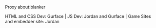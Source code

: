 Proxy about:blanker

HTML and CSS Dev: Gurface | JS Dev: Jordan and Gurface | Game Sites and embedder site: Jordan

